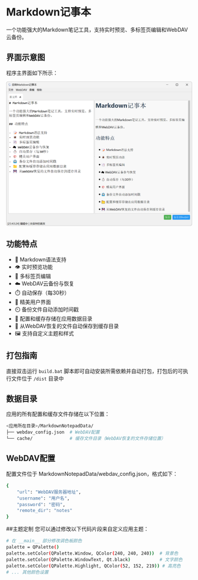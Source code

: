 # Markdown记事本

一个功能强大的Markdown笔记工具，支持实时预览、多标签页编辑和WebDAV云备份。

## 界面示意图

程序主界面如下所示：

![程序主界面](Screenshot/Screenshot.jpg)

## 功能特点

- 📝 Markdown语法支持
- 👁️ 实时预览功能
- 📑 多标签页编辑
- ☁️ WebDAV云备份与恢复
- ⏱️ 自动保存（每30秒）
- 🎨 精美用户界面
- ⏲️ 备份文件自动添加时间戳
- 📁 配置和缓存存储在应用数据目录
- 💾 从WebDAV恢复的文件自动保存到缓存目录
- 🖼️ 支持自定义主题和样式

## 打包指南

直接双击运行 `build.bat` 脚本即可自动安装所需依赖并自动打包，打包后的可执行文件位于 `/dist` 目录中

## 数据目录

应用的所有配置和缓存文件存储在以下位置：

```bash
<应用所在目录>/MarkdownNotepadData/
├── webdav_config.json  # WebDAV配置
└── cache/              # 缓存文件目录（WebDAV恢复的文件存储位置）
```

## WebDAV配置

配置文件位于 MarkdownNotepadData/webdav_config.json，格式如下：

```bash
{
    "url": "WebDAV服务器地址",
    "username": "用户名",
    "password": "密码",
    "remote_dir": "notes"
}
```

##主题定制
您可以通过修改以下代码片段来自定义应用主题：
```bash
# 在 __main__ 部分修改调色板颜色
palette = QPalette()
palette.setColor(QPalette.Window, QColor(240, 240, 240))  # 背景色
palette.setColor(QPalette.WindowText, Qt.black)           # 文字颜色
palette.setColor(QPalette.Highlight, QColor(52, 152, 219)) # 高亮色
# ... 其他颜色设置
```
